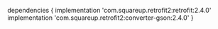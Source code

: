 dependencies {
    implementation 'com.squareup.retrofit2:retrofit:2.4.0'
    implementation 'com.squareup.retrofit2:converter-gson:2.4.0'
}
